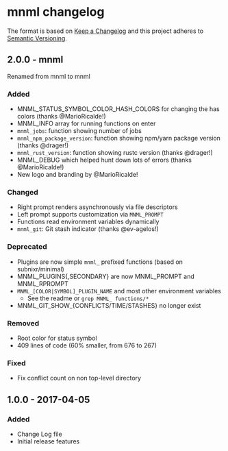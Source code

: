 # mnml changelog

The format is based on [Keep a Changelog](http://keepachangelog.com/)
and this project adheres to [Semantic Versioning](http://semver.org/).

## 2.0.0 - mnml

Renamed from mnml to mnml

### Added
- MNML_STATUS_SYMBOL_COLOR_HASH_COLORS for changing the has colors (thanks @MarioRicalde!)
- MNML_INFO array for running functions on enter
- `mnml_jobs`: function showing number of jobs
- `mnml_npm_package_version`: function showing npm/yarn package version (thanks @drager!)
- `mnml_rust_version`: function showing rustc version (thanks @drager!)
- MNML_DEBUG which helped hunt down lots of errors (thanks @MarioRicalde!)
- New logo and branding by @MarioRicalde!

### Changed
- Right prompt renders asynchronously via file descriptors
- Left prompt supports customization via `MNML_PROMPT`
- Functions read environment variables dynamically
- `mnml_git`: Git stash indicator (thanks @ev-agelos!)

### Deprecated
- Plugins are now simple `mnml_` prefixed functions (based on subnixr/minimal)
- MNML_PLUGINS{,SECONDARY} are now MNML_PROMPT and MNML_RPROMPT
- `MNML_[COLOR|SYMBOL]_PLUGIN_NAME` and most other environment variables
  - See the readme or `grep MNML_ functions/*`
- MNML_GIT_SHOW_{CONFLICTS/TIME/STASHES} no longer exist

### Removed
- Root color for status symbol
- 409 lines of code (60% smaller, from 676 to 267)

### Fixed
- Fix conflict count on non top-level directory

## 1.0.0 - 2017-04-05
### Added
- Change Log file
- Initial release features

[Unreleased]: https://github.com/mnml-zsh/mnml/compare/v1.0.0...HEAD
